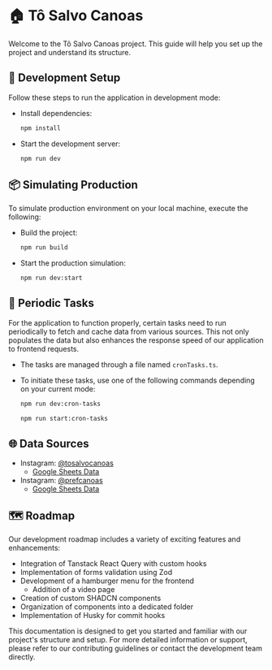 # 🏠 Tô Salvo Canoas

Welcome to the Tô Salvo Canoas project. This guide will help you set up the project and understand its structure.

## 🚀 Development Setup

Follow these steps to run the application in development mode:

- Install dependencies:
  ```bash
  npm install
  ```
- Start the development server:
  ```bash
  npm run dev
  ```

## 📦 Simulating Production

To simulate production environment on your local machine, execute the following:

- Build the project:
  ```bash
  npm run build
  ```
- Start the production simulation:
  ```bash
  npm run dev:start
  ```

## 🔁 Periodic Tasks

For the application to function properly, certain tasks need to run periodically to fetch and cache data from various sources. This not only populates the data but also enhances the response speed of our application to frontend requests.

- The tasks are managed through a file named `cronTasks.ts`.
- To initiate these tasks, use one of the following commands depending on your current mode:

  ```bash
  npm run dev:cron-tasks
  ```

  ```bash
  npm run start:cron-tasks
  ```

## 🌐 Data Sources

- Instagram: [@tosalvocanoas](https://www.instagram.com/tosalvocanoas)
  - [Google Sheets Data](https://docs.google.com/spreadsheets/d/1-1q4c8Ns6M9noCEhQqBE6gy3FWUv-VQgeUO9c7szGIM/edit#gid=1798758152)
- Instagram: [@prefcanoas](https://www.instagram.com/prefcanoas)
  - [Google Sheets Data](https://docs.google.com/spreadsheets/d/1f5gofOOv4EFYWhVqwPWbgF2M-7uHrJrCMiP7Ug4y6lQ/htmlview#gid=1619683963)

## 🗺️ Roadmap

Our development roadmap includes a variety of exciting features and enhancements:

- Integration of Tanstack React Query with custom hooks
- Implementation of forms validation using Zod
- Development of a hamburger menu for the frontend
  - Addition of a video page
- Creation of custom SHADCN components
- Organization of components into a dedicated folder
- Implementation of Husky for commit hooks

This documentation is designed to get you started and familiar with our project's structure and setup. For more detailed information or support, please refer to our contributing guidelines or contact the development team directly.
